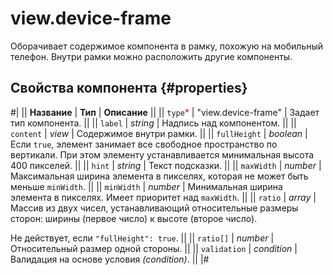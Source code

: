 # view.device-frame

Оборачивает содержимое компонента в рамку, похожую на мобильный телефон. Внутри рамки можно расположить другие компоненты.

## Свойства компонента {#properties}

#|
|| **Название** | **Тип** | **Описание** ||
|| `type`<span style="color: red">\*</span> | "view.device-frame" | Задает тип компонента. ||
|| `label` | _string_ | Надпись над компонентом. ||
|| `content` | _view_ | Содержимое внутри рамки. ||
|| `fullHeight` | _boolean_ | Если `true`, элемент занимает все свободное пространство по вертикали. При этом элементу устанавливается минимальная высота 400 пикселей. ||
|| `hint` | _string_ | Текст подсказки. ||
|| `maxWidth` | _number_ | Максимальная ширина элемента в пикселях, которая не может быть меньше `minWidth`. ||
|| `minWidth` | _number_ | Минимальная ширина элемента в пикселях. Имеет приоритет над `maxWidth`. ||
|| `ratio` | _array_ | Массив из двух чисел, устанавливающий относительные размеры сторон: ширины (первое число) к высоте (второе число).

Не действует, если `"fullHeight": true`. ||
|| `ratio[]` | _number_ | Относительный размер одной стороны. ||
|| `validation` | _condition_ | Валидация на основе условия _(condition)_. ||
|#
